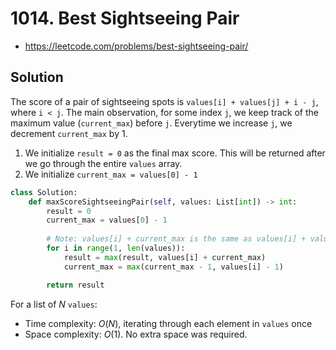 # 1014. Best Sightseeing Pair

- https://leetcode.com/problems/best-sightseeing-pair/

## Solution

The score of a pair of sightseeing spots is `values[i] + values[j] + i - j`, where `i < j`. The main observation, for some index `j`, we keep track of the maximum value (`current_max`) before `j`. Everytime we increase `j`, we decrement `current_max` by 1.

1. We initialize `result = 0` as the final max score. This will be returned after we go through the entire `values` array.
2. We initialize `current_max = values[0] - 1`

```python
class Solution:
    def maxScoreSightseeingPair(self, values: List[int]) -> int:
        result = 0
        current_max = values[0] - 1
        
        # Note: values[i] + current_max is the same as values[i] + values[j] + i - j
        for i in range(1, len(values)):
            result = max(result, values[i] + current_max)
            current_max = max(current_max - 1, values[i] - 1)

        return result
```

For a list of $N$ `values`:
- Time complexity: $O(N)$, iterating through each element in `values` once
- Space complexity: $O(1)$. No extra space was required.